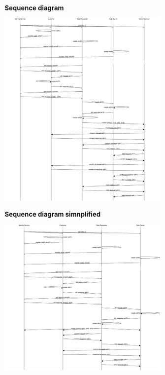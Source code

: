 ## Sequence diagram

![Sequence diagram](sequence.svg)

## Sequence diagram simnplified

![Sequence diagram simplified](sequence-simple.svg)
